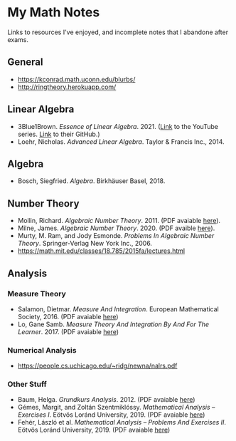 # My Math Notes
Links to resources I've enjoyed, and incomplete notes that I abandone after exams.

## General

* https://kconrad.math.uconn.edu/blurbs/
* http://ringtheory.herokuapp.com/

## Linear Algebra

* 3Blue1Brown. *Essence of Linear Algebra*. 2021. ([Link](https://www.youtube.com/playlist?list=PLZHQObOWTQDPD3MizzM2xVFitgF8hE_ab) to the YouTube series. [Link](https://github.com/3b1b) to their GitHub.)
* Loehr, Nicholas. *Advanced Linear Algebra*. Taylor & Francis Inc., 2014.

## Algebra

* Bosch, Siegfried. *Algebra*. Birkhäuser Basel, 2018.

## Number Theory

* Mollin, Richard. *Algebraic Number Theory*. 2011. (PDF avaiable [here](https://www.maths.ed.ac.uk/~v1ranick/papers/mollin.pdf)).
* Milne, James. *Algebraic Number Theory*. 2020. (PDF avaible [here](https://www.jmilne.org/math/CourseNotes/ANT.pdf)).
* Murty, M. Ram, and Jody Esmonde. *Problems In Algebraic Number Theory*. Springer-Verlag New York Inc., 2006.
* https://math.mit.edu/classes/18.785/2015fa/lectures.html

## Analysis
### Measure Theory

* Salamon, Dietmar. *Measure And Integration*. European Mathematical Society, 2016. (PDF avaiable [here](https://people.math.ethz.ch/~salamon/PREPRINTS/measure.pdf))
* Lo, Gane Samb. *Measure Theory And Integration By And For The Learner*. 2017. (PDF avaiable [here](https://arxiv.org/pdf/1711.04625.pdf))

### Numerical Analysis

* https://people.cs.uchicago.edu/~ridg/newna/nalrs.pdf

### Other Stuff

* Baum, Helga. *Grundkurs Analysis*. 2012. (PDF avaiable [here](https://www.mathematik.hu-berlin.de/%7Ebaum/Skript/Analysis-BA-WS11-Summe.pdf))
* Gémes, Margit, and Zoltán Szentmiklóssy. *Mathematical Analysis – Exercises I*. Eötvös Loránd University, 2019. (PDF avaiable [here](http://etananyag.ttk.elte.hu/FiLeS/downloads/4a_GemesSzentm_MathAnExI.pdf))
* Fehér, László et al. *Mathematical Analysis – Problems And Exercises II*. Eötvös Loránd University, 2019. (PDF avaiable [here](http://etananyag.ttk.elte.hu/FiLeS/downloads/4b_FeherKosToth_MathAnExII.pdf))

